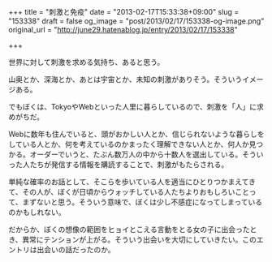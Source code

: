 +++
title = "刺激と免疫"
date = "2013-02-17T15:33:38+09:00"
slug = "153338"
draft = false
og_image = "post/2013/02/17/153338-og-image.png"
original_url = "http://june29.hatenablog.jp/entry/2013/02/17/153338"

+++

<p>世界に対して刺激を求める気持ち、あると思う。</p>
<p>山奥とか、深海とか、あとは宇宙とか、未知の刺激がありそう。そういうイメージある。</p>
<p>でもぼくは、TokyoやWebといった人里に暮らしているので、刺激を「人」に求めがちだ。</p>
<p>Webに数年も住んでいると、頭がおかしい人とか、信じられないような暮らしをしている人とか、何を考えているのかまったく理解できない人とか、何人か見つかる。オーダーでいうと、たぶん数万人の中から十数人を選出している。そういった人たちが発信する情報を購読することで、刺激がもたらされる。</p>
<p>単純な確率のお話として、そこらを歩いている人を適当にひとりつかまえてきて、その人が、ぼくが日頃からウォッチしている人たちよりおもしろいことって、まずないと思う。そういう意味で、ぼくは少し不感症になってしまっているのかもしれない。</p>
<p>だからか、ぼくの想像の範囲をヒョイとこえる言動をとる女の子に出会ったとき、異常にテンションが上がる。そういう出会いを大切にしていきたい。このエントリは出会いの話だったのか。</p>
